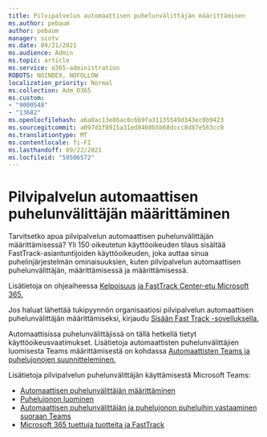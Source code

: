 ```yaml
---
title: Pilvipalvelun automaattisen puhelunvälittäjän määrittäminen
ms.author: pebaum
author: pebaum
manager: scotv
ms.date: 09/21/2021
ms.audience: Admin
ms.topic: article
ms.service: o365-administration
ROBOTS: NOINDEX, NOFOLLOW
localization_priority: Normal
ms.collection: Adm_O365
ms.custom:
- "9000548"
- "13682"
ms.openlocfilehash: a6a8ac13e86ac0c6b9fa31135549d343ec0b9423
ms.sourcegitcommit: a097d1f8915a31ed8460b5b68dccc8d87e563cc0
ms.translationtype: MT
ms.contentlocale: fi-FI
ms.lasthandoff: 09/22/2021
ms.locfileid: "59506572"
---
```

# <a name="set-up-a-cloud-auto-attendant"></a>Pilvipalvelun automaattisen puhelunvälittäjän määrittäminen

Tarvitsetko apua pilvipalvelun automaattisen puhelunvälittäjän määrittämisessä? Yli 150 oikeutetun käyttöoikeuden tilaus sisältää FastTrack-asiantuntijoiden käyttöoikeuden, joka auttaa sinua puhelinjärjestelmän ominaisuuksien, kuten pilvipalvelun automaattisen puhelunvälittäjän, määrittämisessä ja määrittämisessä.

Lisätietoja on ohjeaiheessa [Kelpoisuus](https://docs.microsoft.com/fasttrack/eligibility) [ja FastTrack Center-etu Microsoft 365.](https://docs.microsoft.com/fasttrack/introduction#what-is-fasttrack-for-microsoft-365)

Jos haluat lähettää tukipyynnön organisaatiosi pilvipalvelun automaattisen puhelunvälittäjän määrittämiseksi, kirjaudu [Sisään Fast Track -sovelluksella.](https://www.microsoft.com/fasttrack?rtc=1)

Automaattisissa puhelunvälittäjissä on tällä hetkellä tietyt käyttöoikeusvaatimukset. Lisätietoja automaattisten puhelunvälittäjien luomisesta Teams määrittämisestä on kohdassa [Automaattisten Teams ja puhelujonojen suunnitteleminen.](https://docs.microsoft.com/microsoftteams/what-are-phone-system-auto-attendants)

Lisätietoja pilvipalvelun puhelunvälittäjän käyttämisestä Microsoft Teams:

- [Automaattisen puhelunvälittäjän määrittäminen](https://docs.microsoft.com/microsoftteams/create-a-phone-system-auto-attendant)
- [Puhelujonon luominen](https://docs.microsoft.com/microsoftteams/create-a-phone-system-call-queue)
- [Automaattisen puhelunvälittäjän ja puhelujonon puheluihin vastaaminen suoraan Teams](https://docs.microsoft.com/microsoftteams/answer-auto-attendant-and-call-queue-calls)
- [Microsoft 365 tuettuja tuotteita ja FastTrack](https://docs.microsoft.com/fasttrack/products-and-capabilities#office-365)
